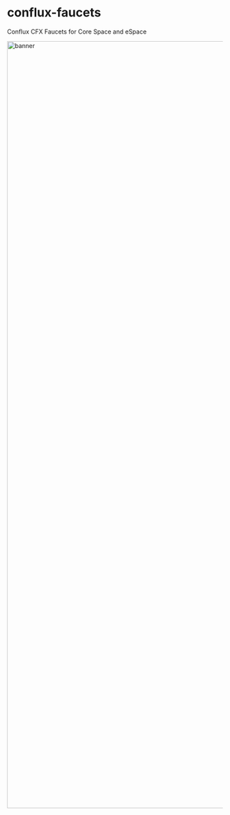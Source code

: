 # conflux-faucets
Conflux CFX Faucets for Core Space and eSpace

<img width="1792" alt="banner" src="https://conflux-faucets.com/cfx_faucets.jpg">